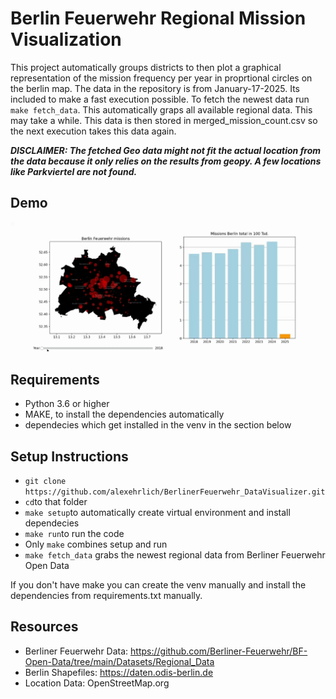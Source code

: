 # Berlin Feuerwehr Regional Mission Visualization

This project automatically groups districts to then plot a graphical representation of the mission frequency per year in proprtional circles on the berlin map. The data in the repository is from January-17-2025. Its included to make a fast execution possible.
To fetch the newest data run `make fetch_data`. This automatically graps all available regional data. This may take a while. This data is then stored in merged_mission_count.csv so the next execution takes this data again.

***DISCLAIMER: The fetched Geo data might not fit the actual location from the data because it only relies on the results from geopy. A few locations like Parkviertel are not found.***


## Demo
![Demo](img/demo.gif)

## Requirements
- Python 3.6 or higher
- MAKE, to install the dependencies automatically
- dependecies which get installed in the venv in the section below


## Setup Instructions

- `git clone https://github.com/alexehrlich/BerlinerFeuerwehr_DataVisualizer.git` 
- `cd`to that folder
- `make setup`to automatically create virtual environment and install dependecies
- `make run`to run the code
- Only `make` combines setup and run
- `make fetch_data` grabs the newest regional data from Berliner Feuerwehr Open Data

If you don't have make you can create the venv manually and install the dependencies from requirements.txt manually.

## Resources
- Berliner Feuerwehr Data: https://github.com/Berliner-Feuerwehr/BF-Open-Data/tree/main/Datasets/Regional_Data
- Berlin Shapefiles: https://daten.odis-berlin.de
- Location Data: OpenStreetMap.org

